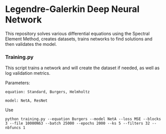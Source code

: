 # Legendre-Galerkin Deep Neural Network

This repository solves various differential equations using the Spectral Element Method, creates datasets, trains networks to find solutions and then validates the model.

### Training.py
This script trains a network and will create the dataset if needed, as well as log validation metrics.

Parameters:

`equation: Standard, Burgers, Helmholtz`

`model: NetA, ResNet`

Use
```
python training.py --equation Burgers --model NetA --loss MSE --blocks 3 --file 10000N63 --batch 25000 --epochs 2000 --ks 5 --filters 32 --nbfuncs 1
```

